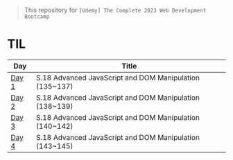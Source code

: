 > This repository for `[Udemy] The Complete 2023 Web Development Bootcamp
`

# TIL

| Day       | Title                                                   |
| --------- | ------------------------------------------------------- |
| [Day 1]() | S.18 Advanced JavaScript and DOM Manipulation (135~137) |
| [Day 2]() | S.18 Advanced JavaScript and DOM Manipulation (138~139) |
| [Day 3]() | S.18 Advanced JavaScript and DOM Manipulation (140~142) |
| [Day 4]() | S.18 Advanced JavaScript and DOM Manipulation (143~145) |
